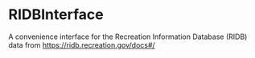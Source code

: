 # RIDBInterface

A convenience interface for the Recreation Information Database (RIDB) data from https://ridb.recreation.gov/docs#/ 
